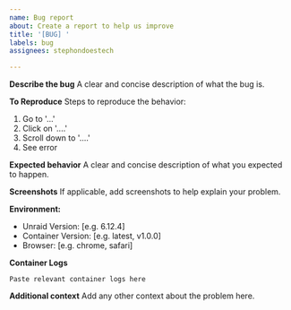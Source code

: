 ```yaml
---
name: Bug report
about: Create a report to help us improve
title: '[BUG] '
labels: bug
assignees: stephondoestech

---
```


**Describe the bug**
A clear and concise description of what the bug is.

**To Reproduce**
Steps to reproduce the behavior:
1. Go to '...'
2. Click on '....'
3. Scroll down to '....'
4. See error

**Expected behavior**
A clear and concise description of what you expected to happen.

**Screenshots**
If applicable, add screenshots to help explain your problem.

**Environment:**
 - Unraid Version: [e.g. 6.12.4]
 - Container Version: [e.g. latest, v1.0.0]
 - Browser: [e.g. chrome, safari]

**Container Logs**
```
Paste relevant container logs here
```

**Additional context**
Add any other context about the problem here.